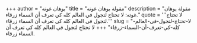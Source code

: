 +++
author = "يوهان غوته"
title = "مقولة يوهان غوته"
description = "مقولة يوهان غوته: لا تحتاج لتجول في العالم كله كي تعرف أن السماء زرقاء."
quote = '''لا تحتاج لتجول في العالم كله كي تعرف أن السماء زرقاء.''' 
slug = "لا-تحتاج-لتجول-في-العالم-كله-كي-تعرف-أن-السماء-زرقاء"
+++
لا تحتاج لتجول في العالم كله كي تعرف أن السماء زرقاء.
